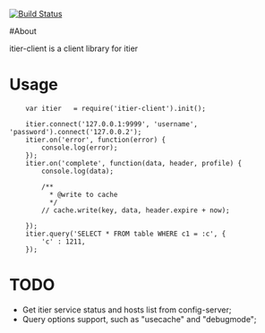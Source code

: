 [![Build Status](https://secure.travis-ci.org/aleafs/itier-client.png)](http://travis-ci.org/aleafs/itier-client)

#About

itier-client is a client library for itier

# Usage

		var itier	= require('itier-client').init();

		itier.connect('127.0.0.1:9999', 'username', 'password').connect('127.0.0.2');
		itier.on('error', function(error) {
			console.log(error);
		});
		itier.on('complete', function(data, header, profile) {
			console.log(data);

			/**
			  * @write to cache
			  */
			// cache.write(key, data, header.expire + now);
		
		});
		itier.query('SELECT * FROM table WHERE c1 = :c', {
			'c'	: 1211,
		});

# TODO

* Get itier service status and hosts list from config-server;
* Query options support, such as "usecache" and "debugmode";